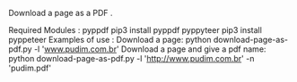 Download a page as a PDF .

Required Modules :
pyppdf
  pip3 install pyppdf
pyppyteer
  pip3 install pyppeteer
Examples of use :
Download a page:
   python download-page-as-pdf.py -l 'www.pudim.com.br'
Download a page and give a pdf name:
   python download-page-as-pdf.py -l 'http://www.pudim.com.br' -n 'pudim.pdf'

